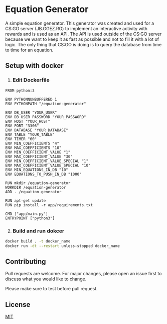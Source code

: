 # Equation Generator

A simple equation generator. This generator was created and used for a CS:GO server (JB.GGEZ.RO) to implement an interactive activity with rewards and is used as an API. The API is used outside of the CS:GO server because we want to keep it as fast as possible and not to fill it with a lot of logic. The only thing that CS:GO is doing is to query the database from time to time for an equation.


## Setup with docker
1. ### Edit Dockerfile
 ```docker
 FROM python:3

ENV PYTHONNUNBUFFERED 1
ENV PYTHONPATH "/equation-generator"

ENV DB_USER "YOUR_USER"
ENV DB_USER_PASSWORD "YOUR_PASSWORD"
ENV HOST "YOUR_HOST"
ENV PORT "3306"
ENV DATABASE "YOUR_DATABASE"
ENV TABLE "YOUR_TABLE"
ENV TIMER "60"
ENV MIN_COEFFICIENTS "4"
ENV MAX_COEFFICIENTS "10"
ENV MIN_COEFFICIENT_VALUE "1"
ENV MAX_COEFFICIENT_VALUE "30"
ENV MIN_COEFFICIENT_VALUE_SPECIAL "1"
ENV MAX_COEFFICIENT_VALUE_SPECIAL "10"
ENV MIN_EQUATIONS_IN_DB "10"
ENV EQUATIONS_TO_PUSH_IN_DB "1000"

RUN mkdir /equation-generator
WORKDIR /equation-generator
ADD . /equation-generator

RUN apt-get update
RUN pip install -r app/requirements.txt

CMD ["app/main.py"]
ENTRYPOINT ["python3"]
```
2. ### Build and run dokcer
 ```bash
docker build . -t docker_name
docker run -dt --restart unless-stopped docker_name
```



## Contributing
Pull requests are welcome. For major changes, please open an issue first to discuss what you would like to change.

Please make sure to test before pull request.

## License
[MIT](https://choosealicense.com/licenses/mit/)
